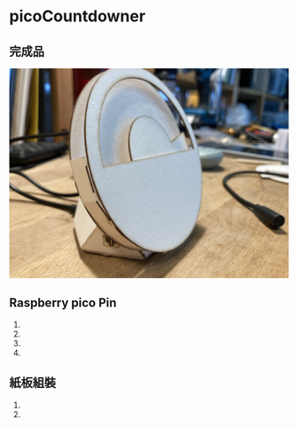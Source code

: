 # picoCountdowner
## 完成品 
![](/media/stepByStep/32.jpg)
## Raspberry pico Pin
1.
1.
1.
1.

## 紙板組裝
1.
1.
